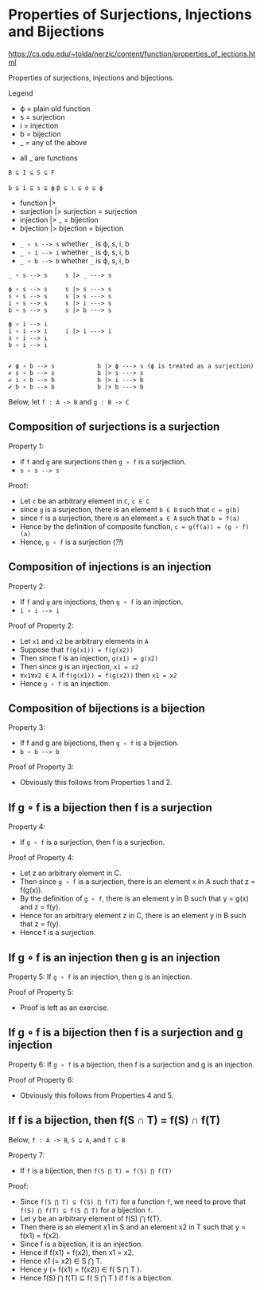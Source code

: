# Properties of Surjections, Injections and Bijections

https://cs.odu.edu/~toida/nerzic/content/function/properties_of_jections.html

Properties of surjections, injections and bijections.

Legend
* ϕ = plain old function
* s = surjection
* i = injection
* b = bijection
* _ = any of the above


- all _ are functions

`B ⊆ I ⊆ S ⊆ F`

`b ⊆ i ⊆ s ⊆ ϕ`
`β ⊆ ι ⊆ σ ⊆ ϕ`




* function   |> 
* surjection |> surjection = surjection
* injection  |> _         = bijection
* bijection  |> bijection = bijection

- `_ ∘ s --> s` whether `_` is ϕ, s, i, b
- `_ ∘ i --> i` whether `_` is ϕ, s, i, b
- `_ ∘ b --> b` whether `_` is ϕ, s, i, b


```
_ ∘ s --> s     s |> _ ---> s

ϕ ∘ s --> s     s |> s ---> s
s ∘ s --> s     s |> s ---> s
i ∘ s --> s     s |> i ---> s
b ∘ s --> s     s |> b ---> s

ϕ ∘ i --> i
i ∘ i --> i     i |> i ---> i
s ∘ i --> i
b ∘ i --> i


✔ ϕ ∘ b --> s            b |> ϕ ---> s (ϕ is treated as a surjection)
✔ s ∘ b --> s            b |> s ---> s
✔ i ∘ b --> b            b |> i ---> b
✔ b ∘ b --> b            b |> b ---> b
```


Below, let `f : A -> B` and `g : B -> C`

## Composition of surjections is a surjection

Property 1:
- if `f` and `g` are surjections then `g ∘ f` is a surjection.
- `s ∘ s --> s`

Proof:
- Let `c` be an arbitrary element in `C`, `c ∈ C`
- since `g` is a surjection, there is an element `b ∈ B` such that `c = g(b)`
- since `f` is a surjection, there is an element `a ∈ A` such that `b = f(a)`
- Hence by the definition of composite function, `c = g(f(a)) = (g ∘ f)(a)`
- Hence, `g ∘ f` is a surjection (_?!_)

## Composition of injections is an injection

Property 2:
- If `f` and `g` are injections, then `g ∘ f` is an injection.
- `i ∘ i --> i`

Proof of Property 2:
- Let `x1` and `x2` be arbitrary elements in `A`
- Suppose that `f(g(x1)) = f(g(x2))`
- Then since f is an injection, `g(x1) = g(x2)`
- Then since g is an injection, `x1 = x2`
- `∀x1∀x2 ∈ A`. if `f(g(x1)) = f(g(x2))` then `x1 = x2`
- Hence `g ∘ f` is an injection.


## Composition of bijections is a bijection

Property 3:
- If f and g are bijections, then `g ∘ f` is a bijection.
- `b ∘ b --> b`

Proof of Property 3:
- Obviously this follows from Properties 1 and 2.

## If g ∘ f is a bijection then f is a surjection

Property 4:
- If `g ∘ f` is a surjection, then f is a surjection.

Proof of Property 4:
- Let z an arbitrary element in C.
- Then since `g ∘ f` is a surjection, there is an element x in A such that z = f(g(x)).
- By the definition of `g ∘ f`, there is an element y in B such that y = g(x) and z = f(y).
- Hence for an arbitrary element z in C, there is an element y in B such that z = f(y).
- Hence f is a surjection.


## If g ∘ f is an injection then g is an injection

Property 5: If `g ∘ f` is an injection, then g is an injection.

Proof of Property 5:
- Proof is left as an exercise.


## If g ∘ f is a bijection then f is a surjection and g injection

Property 6: If `g ∘ f` is a bijection, then f is a surjection and g is an injection.

Proof of Property 6:
- Obviously this follows from Properties 4 and 5.

## If f is a bijection, then f(S ∩ T) = f(S) ∩ f(T)

Below, `f : A -> B`, `S ⊆ A`, and `T ⊆ B`

Property 7:
- If `f` is a bijection, then `f(S ⋂ T) = f(S) ⋂ f(T)`

Proof:
- Since `f(S ⋂ T) ⊆ f(S) ⋂ f(T)` for a function `f`, 
  we need to prove that `f(S) ⋂ f(T) ⊆ f(S ⋂ T)` for a bijection `f`.
- Let y be an arbitrary element of f(S) ⋂ f(T).
- Then there is an element x1 in S and an element x2 in T such that y = f(x1) = f(x2).
- Since f is a bijection, it is an injection.
- Hence if f(x1) = f(x2), then x1 = x2.
- Hence x1 (= x2) ∈ S ⋂ T.
- Hence y (= f(x1) = f(x2)) ∈ f( S ⋂ T ).
- Hence f(S) ⋂ f(T) ⊆ f( S ⋂ T ) if f is a bijection.
